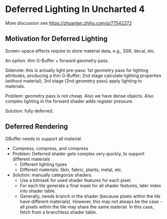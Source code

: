 # Deferred Lighting In Uncharted 4

More discussion see https://zhuanlan.zhihu.com/p/77542272

## Motivation for Deferred Lighting

Screen-space effects require to store material data, e.g., SSR, decal, etc.

An option: thin G-Buffer + forward geometry pass.

Sidenote: this is actually light pre-pass: 1st geometry pass for lighting attributes, producing a thin G-Buffer; 2nd stage calculate lighting properties (without material); 3rd stage (2nd geometry pass) apply lighting to materials.

Problem: geometry pass is not cheap. Also we have dense objects. Also complex lighting in the forward shader adds register pressure.

Solution: fully deferred.

## Deferred Rendering

GBuffer needs to support all material.

- Compress, compress, and compress
- Problem: Deferred shader gets complex very quickly, to support different materials
  - Different lighting types
  - Different materials: Skin, fabric, plants, metal, etc.
- Solution: manually categorize shaders. 
  - Use a bitmask for used shader features for each pixel. 
  - For each tile generate a final mask for all shader features, later index into shader table.
  - Generally, needs branch in the shader (because pixels within the tile have different materials). However, this may not always be the case - all pixels within the tile may share the same material. In this case, fetch from a branchless shader table.